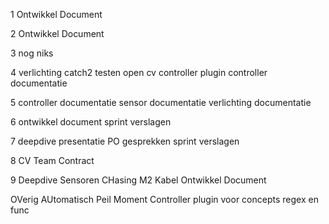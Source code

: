 1
    Ontwikkel Document

2
    Ontwikkel Document

3
    nog niks

4
    verlichting
    catch2 testen
    open cv
    controller plugin
    controller documentatie
    
5
    controller documentatie
    sensor documentatie
    verlichting documentatie

6
    ontwikkel document
    sprint verslagen

7
    deepdive presentatie
    PO gesprekken
    sprint verslagen

8 
    CV
    Team Contract

9
    Deepdive
    Sensoren CHasing M2
    Kabel
    Ontwikkel Document

OVerig
    AUtomatisch Peil Moment
    Controller plugin voor concepts regex en func 